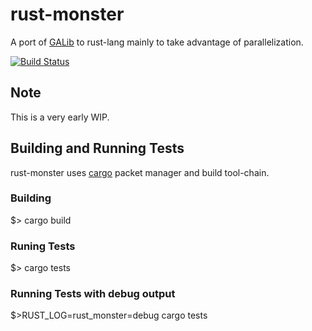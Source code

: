 # rust-monster
A port of [GALib](http://lancet.mit.edu/ga/ "GA Lib") to rust-lang mainly to take advantage of parallelization.

[![Build Status](https://travis-ci.org/mrjackinc/rust-monster.svg?branch=master)](https://travis-ci.org/mrjackinc/rust-monster)

## Note
This is a very early WIP.

## Building and Running Tests
rust-monster uses [cargo](https://crates.io/) packet manager and build tool-chain.

### Building
$> cargo build

### Runing Tests
$> cargo tests

### Running Tests with debug output
$>RUST_LOG=rust_monster=debug cargo tests 

